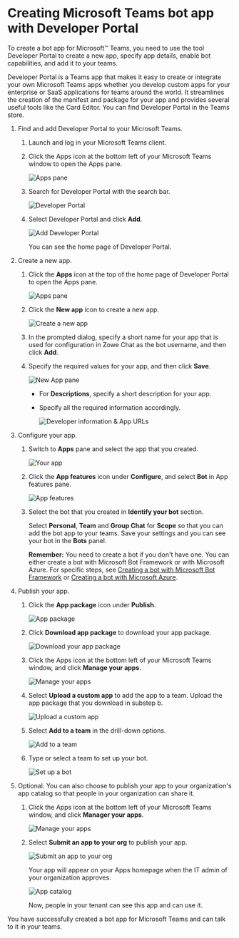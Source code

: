 # Creating Microsoft Teams bot app with Developer Portal

To create a bot app for Microsoft™ Teams, you need to use the tool Developer Portal to create a new app, specify app details, enable bot capabilities, and add it to your teams.

Developer Portal is a Teams app that makes it easy to create or integrate your own Microsoft Teams apps whether you develop custom apps for your enterprise or SaaS applications for teams around the world. It streamlines the creation of the manifest and package for your app and provides several useful tools like the Card Editor. You can find Developer Portal in the Teams store.

1.  Find and add Developer Portal to your Microsoft Teams.

    1.  Launch and log in your Microsoft Teams client.

    2.  Click the Apps icon at the bottom left of your Microsoft Teams window to open the Apps pane.

        ![Apps pane](../../images/zowe-chat/teams_app_panel2.png)

    3.  Search for Developer Portal with the search bar.

        ![Developer Portal](../../images/zowe-chat/teams_developer_protal.png)

    4.  Select Developer Portal and click **Add**.

        ![Add Developer Portal](../../images/zowe-chat/teams_app_add2.png)

        You can see the home page of Developer Portal.

2.  Create a new app.

    1.  Click the **Apps** icon at the top of the home page of Developer Portal to open the Apps pane.

        ![Apps pane](../../images/zowe-chat/teams_app_pane.png)

    2.  Click the **New app** icon to create a new app.

        ![Create a new app](../../images/zowe-chat/teams_create_app.png)

    3.  In the prompted dialog, specify a short name for your app that is used for configuration in Zowe Chat as the bot username, and then click **Add**.

    4.  Specify the required values for your app, and then click **Save**.

        ![New App pane](../../images/zowe-chat/new_app_panel2.png)

        - For **Descriptions**, specify a short description for your app.

        - Specify all the required information accordingly.

          ![Developer information & App URLs](../../images/zowe-chat/teams_information.png)

3.  Configure your app.

    1.  Switch to **Apps** pane and select the app that you created.

        ![Your app](../../images/zowe-chat/teams_app_select.png)

    2.  Click the **App features** icon under **Configure**, and select **Bot** in App features pane.

        ![App features](../../images/zowe-chat/app_features.png)

    3.  Select the bot that you created in **Identify your bot** section.

        Select **Personal**, **Team** and **Group Chat** for **Scope** so that you can add the bot app to your teams. Save your settings and you can see your bot in the **Bots** panel.

        **Remember:** You need to create a bot if you don't have one. You can either create a bot with Microsoft Bot Framework or with Microsoft Azure. For specific steps, see [Creating a bot with Microsoft Bot Framework](chat_prerequisite_teams_create_bot_framework.md) or [Creating a bot with Microsoft Azure](chat_prerequisite_teams_create_bot_azure.md).

4.  Publish your app.

    1.  Click the **App package** icon under **Publish**.

        ![App package](../../images/zowe-chat/teams_app_package.png)

    2.  Click **Download app package** to download your app package.

        ![Download your app package](../../images/zowe-chat/teams_download_app_package.png)

    3.  Click the Apps icon at the bottom left of your Microsoft Teams window, and click **Manage your apps**.

        ![Manage your apps](../../images/zowe-chat/teams_manage_your_apps.png)

    4.  Select **Upload a custom app** to add the app to a team. Upload the app package that you download in substep b.

        ![Upload a custom app](../../images/zowe-chat/teams_upload_custom_app.png)

    5.  Select **Add to a team** in the drill-down options.

        ![Add to a team](../../images/zowe-chat/teams_add_team.png)

    6.  Type or select a team to set up your bot.

        ![Set up a bot](../../images/zowe-chat/teams_setup_bot.png)

5.  Optional: You can also choose to publish your app to your organization's app catalog so that people in your organization can share it.

    1.  Click the Apps icon at the bottom left of your Microsoft Teams window, and click **Manager your apps**.

        ![Manage your apps](../../images/zowe-chat/teams_manage_your_apps.png)

    2.  Select **Submit an app to your org** to publish your app.

        ![Submit an app to your org](../../images/zowe-chat/teams_submit_org.png)

        Your app will appear on your Apps homepage when the IT admin of your organization approves.

        ![App catalog](../../images/zowe-chat/teams_app_catalog.png)

        Now, people in your tenant can see this app and can use it.


You have successfully created a bot app for Microsoft Teams and can talk to it in your teams.

